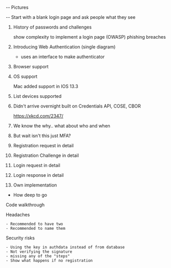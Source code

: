 
-- Pictures




-- Start with a blank login page  and ask people what they see

1. History of passwords and challenges

    show complexity to implement a login page (OWASP)
    phishing
    breaches
    

2. Introducing Web Authentication (single diagram)

    - uses an interface to make authenticator
    
3. Browser support

4. OS support

    Mac added support in IOS 13.3


4. List devices supported
    
3. Didn't arrive overnight built on Credentials API, COSE, CBOR

    https://xkcd.com/2347/

3. We know the why.. what about who and when

4. But wait isn't this just MFA?

5. Registration request in detail

6. Registration Challenge in detail

7. Login request in detail

8. Login response in detail

10. Own implementation
   - How deep to go
   



Code walkthrough

Headaches

    - Recommended to have two
    - Recommended to name them

Security risks

    - Using the key in authdata instead of from database
    - Not verifying the signature
    - missing any of the "steps"
    - Show what happens if no registration
    
    



